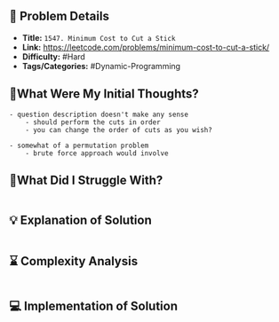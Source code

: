 ## 📝 Problem Details

- **Title:** `1547. Minimum Cost to Cut a Stick`
- **Link:** https://leetcode.com/problems/minimum-cost-to-cut-a-stick/
- **Difficulty:** #Hard 
- **Tags/Categories:** #Dynamic-Programming 

## 💭What Were My Initial Thoughts?

```
- question description doesn't make any sense 
	- should perform the cuts in order
	- you can change the order of cuts as you wish?

- somewhat of a permutation problem
	- brute force approach would involve 
```

## 🤔What Did I Struggle With?

```

```

## 💡 Explanation of Solution

```

```

## ⌛ Complexity Analysis

```

```

## 💻 Implementation of Solution

```cpp

```